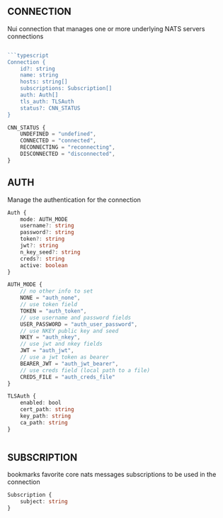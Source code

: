 ## CONNECTION

Nui connection  that manages one or more underlying NATS servers connections

```typescript

```typescript
Connection {
	id?: string
	name: string
	hosts: string[]
	subscriptions: Subscription[]
	auth: Auth[]
	tls_auth: TLSAuth
	status?: CNN_STATUS
}
```

```typescript
CNN_STATUS {
	UNDEFINED = "undefined",
	CONNECTED = "connected",
	RECONNECTING = "reconnecting",
	DISCONNECTED = "disconnected",
}
```

## AUTH

Manage the authentication for the connection

```typescript
Auth {
	mode: AUTH_MODE
	username?: string
	password?: string
	token?: string
	jwt?: string
	n_key_seed?: string
	creds?: string
    active: boolean 
}
```

```typescript
AUTH_MODE {
	// no other info to set
	NONE = "auth_none",
	// use token field  
	TOKEN = "auth_token",
	// use username and password fields
	USER_PASSWORD = "auth_user_password",
    // use NKEY public key and seed
    NKEY = "auth_nkey",
	// use jwt and nkey fields
	JWT = "auth_jwt",
    // use a jwt token as bearer
    BEARER_JWT = "auth_jwt_bearer",
	// use creds field (local path to a file)
	CREDS_FILE = "auth_creds_file"
}
```

```typescript
TLSAuth {
    enabled: bool
    cert_path: string
    key_path: string
    ca_path: string
}
```

```typescript
```

## SUBSCRIPTION

bookmarks favorite core nats messages subscriptions to be used in the connection

```typescript
Subscription {
	subject: string
}
```


